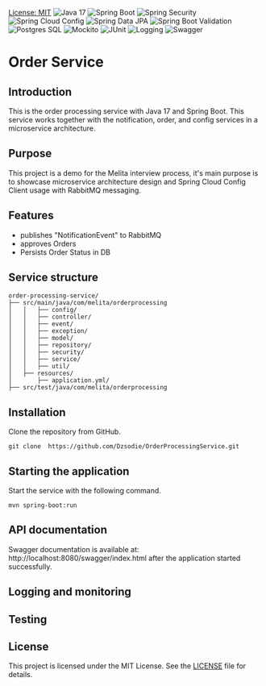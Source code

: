 [License: MIT](https://img.shields.io/badge/License-MIT-yellow.svg)
![Java 17](https://img.shields.io/badge/Java-17-007396?style=for-the-badge&logo=openjdk)
![Spring Boot](https://img.shields.io/badge/Spring%20Boot-2.7+-6DB33F?style=for-the-badge&logo=springboot)
![Spring Security](https://img.shields.io/badge/Spring%20Security-Secure-6DB33F?style=for-the-badge&logo=springsecurity)
![Spring Cloud Config](https://img.shields.io/badge/Spring%20Cloud%20Config-Client-6DB33F?style=for-the-badge&logo=spring)
![Spring Data JPA](https://img.shields.io/badge/Spring%20Data%20JPA-Repository-6DB33F?style=for-the-badge&logo=spring)
![Spring Boot Validation](https://img.shields.io/badge/Spring%20Boot-Validation-6DB33F?style=for-the-badge&logo=spring)
![Postgres SQL](https://img.shields.io/badge/PostgreSQL-Database-336791?style=for-the-badge&logo=postgresql)
![Mockito](https://img.shields.io/badge/Mockito-Testing-green?style=for-the-badge&logo=java)
![JUnit](https://img.shields.io/badge/JUnit-5-25A162?style=for-the-badge&logo=junit5)
![Logging](https://img.shields.io/badge/Logging-SLF4J%20%2F%20Logback-blue?style=for-the-badge&logo=java)
![Swagger](https://img.shields.io/badge/Swagger-API%20Docs-green?style=for-the-badge&logo=swagger)

# Order Service

## Introduction
This is the order processing service with Java 17 and Spring Boot. This service works together with the notification, order, and config services in a microservice architecture.
## Purpose
This project is a demo for the Melita interview process, it's main purpose is to showcase microservice architecture design and Spring Cloud Config Client usage with RabbitMQ messaging.
## Features
- publishes "NotificationEvent" to RabbitMQ
- approves Orders
- Persists Order Status in DB
## Service structure
```
order-processing-service/
├── src/main/java/com/melita/orderprocessing
│   │   ├── config/
│   │   ├── controller/
│   │   ├── event/
│   │   ├── exception/
│   │   ├── model/
│   │   ├── repository/
│   │   ├── security/
│   │   ├── service/
│   │   ├── util/
│   ├── resources/
│       ├── application.yml/
├── src/test/java/com/melita/orderprocessing
```
## Installation
Clone the repository from GitHub.
```shell
git clone  https://github.com/Dzsodie/OrderProcessingService.git
```
## Starting the application
Start the service with the following command.
```shell
mvn spring-boot:run
```
## API documentation
Swagger documentation is available at: http://localhost:8080/swagger/index.html after the application started successfully.
## Logging and monitoring

## Testing

## License
This project is licensed under the MIT License. See the [LICENSE](LICENSE) file for details.
